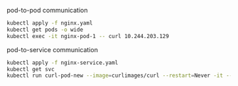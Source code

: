 




pod-to-pod communication
```bash
kubectl apply -f nginx.yaml
kubectl get pods -o wide
kubectl exec -it nginx-pod-1 -- curl 10.244.203.129
```

pod-to-service communication
```bash
kubectl apply -f nginx-service.yaml
kubectl get svc
kubectl run curl-pod-new --image=curlimages/curl --restart=Never -it --rm -- sh
```


